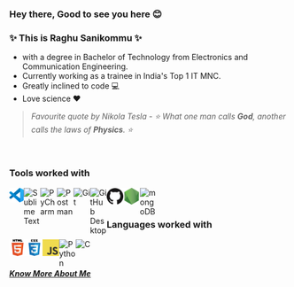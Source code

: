 ### Hey there, Good to see you here :blush:

### :sparkles: This is Raghu Sanikommu :sparkles: 
- with a degree in Bachelor of Technology from Electronics and Communication Engineering.
- Currently working as a trainee in India's Top 1 IT MNC.
- Greatly inclined to code :computer:
- Love science :heart:

> _Favourite quote by Nikola Tesla - :star: What one man calls **God**, another calls the laws of **Physics**. :star:_

<br/>

### Tools worked with

<img align="left" alt="Visual Studio Code" width="26px" src="https://raw.githubusercontent.com/github/explore/80688e429a7d4ef2fca1e82350fe8e3517d3494d/topics/visual-studio-code/visual-studio-code.png" />

<img align="left" alt="Sublime Text" width="30px" src="https://cdn.worldvectorlogo.com/logos/sublime-text.svg" />

<img align="left" alt="PyCharm" width="30px" src="https://resources.jetbrains.com/storage/products/pycharm/img/meta/pycharm_logo_300x300.png" />

<img align="left" alt="Postman" width="30px" src="https://seeklogo.com/images/P/postman-logo-F43375A2EB-seeklogo.com.png" />

<img align="left" alt="Git" width="30px" src="https://i.pinimg.com/originals/01/e5/00/01e500fca29c045d432b64f285f9c229.png" />

<img align="left" alt="GitHub Desktop" width="30px" src="https://upload.wikimedia.org/wikipedia/commons/thumb/a/ae/Github-desktop-logo-symbol.svg/1024px-Github-desktop-logo-symbol.svg.png" />

<img align="left" alt="GitHub" width="30px" src="https://raw.githubusercontent.com/github/explore/78df643247d429f6cc873026c0622819ad797942/topics/github/github.png" />

<img align="left" alt="Node.js" width="30px" src="https://raw.githubusercontent.com/github/explore/80688e429a7d4ef2fca1e82350fe8e3517d3494d/topics/nodejs/nodejs.png" />

<img align="left" alt="mongoDB" width="30px" src="https://symbols-electrical.getvecta.com/stencil_261/25_mongodb.f1296c0db6.png" />

<br/>
<br/>

### Languages worked with

<img align="left" alt="HTML5" width="30px" src="https://raw.githubusercontent.com/github/explore/80688e429a7d4ef2fca1e82350fe8e3517d3494d/topics/html/html.png" />

<img align="left" alt="CSS3" width="30px" src="https://raw.githubusercontent.com/github/explore/80688e429a7d4ef2fca1e82350fe8e3517d3494d/topics/css/css.png" />

<img align="left" alt="JavaScript" width="30px" src="https://raw.githubusercontent.com/github/explore/80688e429a7d4ef2fca1e82350fe8e3517d3494d/topics/javascript/javascript.png" />

<img align="left" alt="Python" width="30px" src="https://upload.wikimedia.org/wikipedia/commons/thumb/c/c3/Python-logo-notext.svg/600px-Python-logo-notext.svg.png" />

<img align="left" alt="C" width="30px" src="https://cdn.iconscout.com/icon/free/png-512/c-programming-569564.png" />

<br/>
<br/>

##### [Know More About Me](https://raghu-sanikommu.netlify.app "Know More About Raghu Sanikommu")





